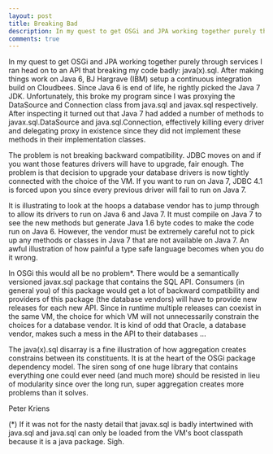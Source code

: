 ```yaml
---
layout: post
title: Breaking Bad
description: In my quest to get OSGi and JPA working together purely through services I ran head on to an API that breaking my code badly: java(x).sql. After making things work on Java 6 ...
comments: true
---
```


In my quest to get OSGi and JPA working together purely through services I ran 
head on to an API that breaking my code badly: java(x).sql. After making things 
work on Java 6, BJ Hargrave (IBM) setup a continuous integration build on Cloudbees. 
Since Java 6 is end of life, he rightly picked the Java 7 JDK. Unfortunately, this 
broke my program since I was proxying the DataSource and Connection class from 
java.sql and javax.sql respectively. After inspecting it turned out that Java 
7 had added a number of methods to javax.sql.DataSource and java.sql.Connection, 
effectively killing every driver and delegating proxy in existence since they 
did not implement these methods in their implementation classes.

The problem is not breaking backward compatibility. JDBC moves on and if you 
want those features drivers will have to upgrade, fair enough. The problem is 
that decision to upgrade your database drivers is now tightly connected with 
the choice of the VM. If you want to run on Java 7, JDBC 4.1 is forced upon 
you since every previous driver will fail to run on Java 7.

It is illustrating to look at the hoops a database vendor has to jump through 
to allow its drivers to run on Java 6 and Java 7. It must compile on Java 7 
to see the new methods but generate Java 1.6 byte codes to make the code run 
on Java 6. However, the vendor must be extremely careful not to pick up any 
methods or classes in Java 7 that are not available on Java 7. An awful 
illustration of how painful a type safe language becomes when you do it wrong.

In OSGi this would all be no problem*. There would be a semantically versioned 
javax.sql package that contains the SQL API. Consumers (in general you) of this
package would get a lot of backward compatibility and providers of this package
(the database vendors) will have to provide new releases for each new API. 
Since in runtime multiple releases can coexist in the same VM, the choice for which 
VM will not unnecessarily constrain the choices for a database vendor. It is kind
of odd that Oracle, a database vendor, makes such a mess in the API to their databases ...

The java(x).sql disarray is a fine illustration of how aggregation creates constrains 
between its constituents. It is at the heart of the OSGi package dependency model. 
The siren song of one huge library that contains everything one could ever need 
(and much more) should be resisted in lieu of modularity since over the long run, 
super aggregation creates more problems than it solves.

   Peter Kriens

(*) If it was not for the nasty detail that javax.sql is badly intertwined with java.sql and java.sql can only be loaded from the VM's boot classpath because it is a java package. Sigh.